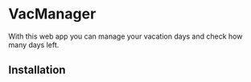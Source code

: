 # VacManager
With this web app you can manage your vacation days and check how many days left.

## Installation

